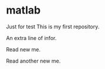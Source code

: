 # matlab
Just for test
This is my first repository.

An extra line of infor.

Read new me.

Read another new me.
